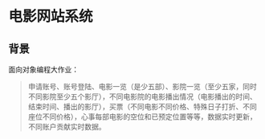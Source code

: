 # 电影网站系统

## 背景
  面向对象编程大作业：
> 申请账号、账号登陆、电影一览（是少五部）、影院一览（至少五家，同时不同影院至少五个影厅），不同电影院的电影播出情况（电影播出的时间、结束时间、播出的影厅），买票（不同电影不同价格、特殊日子打折、不同座位不同价格），心事每部电影的空位和已预定位置等等，数据实时更新，不同账户贡献实时数据。
